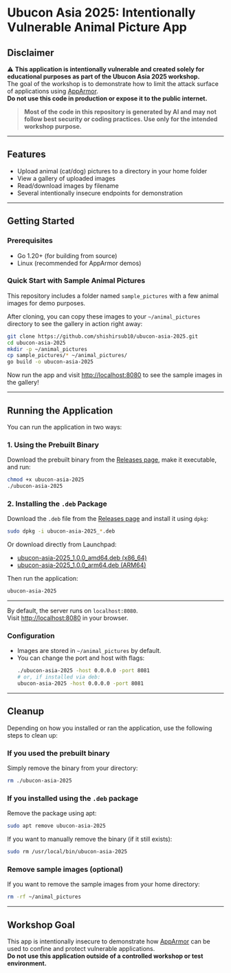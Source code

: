 # Ubucon Asia 2025: Intentionally Vulnerable Animal Picture App

## Disclaimer

⚠️ **This application is intentionally vulnerable and created solely for educational purposes as part of the Ubucon Asia 2025 workshop.**  
The goal of the workshop is to demonstrate how to limit the attack surface of applications using [AppArmor](https://apparmor.net/).  
**Do not use this code in production or expose it to the public internet.**

> **Most of the code in this repository is generated by AI and may not follow best security or coding practices. Use only for the intended workshop purpose.**

---

## Features

- Upload animal (cat/dog) pictures to a directory in your home folder
- View a gallery of uploaded images
- Read/download images by filename
- Several intentionally insecure endpoints for demonstration

---

## Getting Started

### Prerequisites

- Go 1.20+ (for building from source)
- Linux (recommended for AppArmor demos)

### Quick Start with Sample Animal Pictures

This repository includes a folder named `sample_pictures` with a few animal images for demo purposes.

After cloning, you can copy these images to your `~/animal_pictures` directory to see the gallery in action right away:

```sh
git clone https://github.com/shishirsub10/ubucon-asia-2025.git
cd ubucon-asia-2025
mkdir -p ~/animal_pictures
cp sample_pictures/* ~/animal_pictures/
go build -o ubucon-asia-2025
```

Now run the app and visit [http://localhost:8080](http://localhost:8080) to see the sample images in the gallery!

---

## Running the Application

You can run the application in two ways:

### 1. Using the Prebuilt Binary

Download the prebuilt binary from the [Releases page](https://github.com/shishirsub10/ubucon-asia-2025/releases), make it executable, and run:

```sh
chmod +x ubucon-asia-2025
./ubucon-asia-2025
```

### 2. Installing the `.deb` Package

Download the `.deb` file from the [Releases page](https://github.com/shishirsub10/ubucon-asia-2025/releases) and install it using `dpkg`:

```sh
sudo dpkg -i ubucon-asia-2025_*.deb
```

Or download directly from Launchpad:

- [ubucon-asia-2025_1.0.0_amd64.deb (x86_64)](https://launchpad.net/~shishirsub10/+archive/ubuntu/ppa/+files/ubucon-asia-2025_1.0.0_amd64.deb)
- [ubucon-asia-2025_1.0.0_arm64.deb (ARM64)](https://launchpad.net/~shishirsub10/+archive/ubuntu/ppa/+files/ubucon-asia-2025_1.0.0_arm64.deb)

Then run the application:

```sh
ubucon-asia-2025
```

---

By default, the server runs on `localhost:8080`.  
Visit [http://localhost:8080](http://localhost:8080) in your browser.

### Configuration

- Images are stored in `~/animal_pictures` by default.
- You can change the port and host with flags:
  ```sh
  ./ubucon-asia-2025 -host 0.0.0.0 -port 8081
  # or, if installed via deb:
  ubucon-asia-2025 -host 0.0.0.0 -port 8081
  ```

---

## Cleanup

Depending on how you installed or ran the application, use the following steps to clean up:

### If you used the prebuilt binary

Simply remove the binary from your directory:

```sh
rm ./ubucon-asia-2025
```

### If you installed using the `.deb` package

Remove the package using apt:

```sh
sudo apt remove ubucon-asia-2025
```

If you want to manually remove the binary (if it still exists):

```sh
sudo rm /usr/local/bin/ubucon-asia-2025
```

### Remove sample images (optional)

If you want to remove the sample images from your home directory:

```sh
rm -rf ~/animal_pictures
```

---

## Workshop Goal

This app is intentionally insecure to demonstrate how [AppArmor](https://apparmor.net/) can be used to confine and protect vulnerable applications.  
**Do not use this application outside of a controlled workshop or test environment.**


